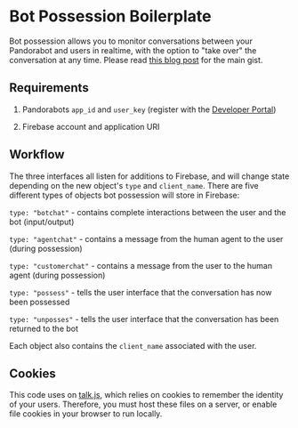 Bot Possession Boilerplate
==========================

Bot possession allows you to monitor conversations between your Pandorabot and users in realtime, with the option to "take over" the conversation at any time. Please read [this blog post](http://blog.pandorabots.com/bot-possession/) for the main gist.

Requirements
------------

1. Pandorabots `app_id` and `user_key` (register with the [Developer Portal](https://developer.pandorabots.com))

2. Firebase account and application URI

Workflow
--------

The three interfaces all listen for additions to Firebase, and will change state depending on the new object's `type` and `client_name`. There are five different types of objects bot possession will store in Firebase:

`type: "botchat"` - contains complete interactions between the user and the bot (input/output)

`type: "agentchat"` - contains a message from the human agent to the user (during possession)

`type: "customerchat"` - contains a message from the user to the human agent (during possession)

`type: "possess"` - tells the user interface that the conversation has now been possessed

`type: "unposses"` - tells the user interface that the conversation has been returned to the bot

Each object also contains the `client_name` associated with the user.

Cookies
-------

This code uses on [talk.js](https://github.com/pandorabots/talk.js), which relies on cookies to remember the identity of your users. Therefore, you must host these files on a server, or enable file cookies in your browser to run locally.
